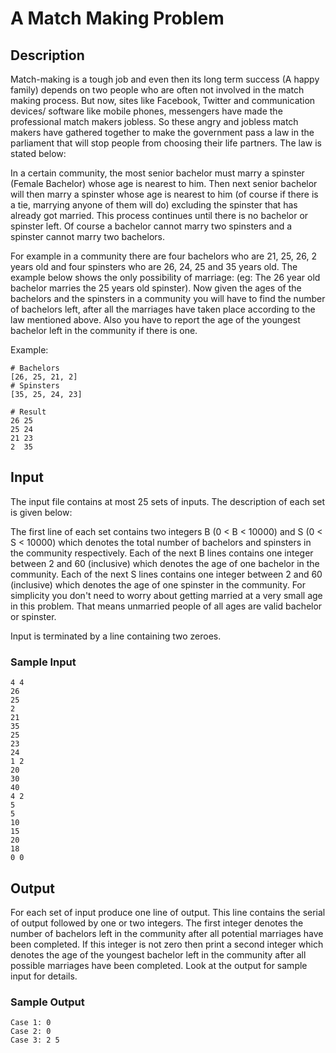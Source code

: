 # A Match Making Problem

## Description

Match-making is a tough job and even then its long term success (A happy
family) depends on two people who are often not involved in the match making
process. But now, sites like Facebook, Twitter and communication devices/
software like mobile phones, messengers have made the professional
match makers jobless. So these angry and jobless match makers have gathered
together to make the government pass a law in the parliament that will stop
people from choosing their life partners. The law is stated below:

In a certain community, the most senior bachelor must marry a spinster (Female
Bachelor) whose age is nearest to him. Then next senior bachelor will then
marry a spinster whose age is nearest to him (of course if there is a tie,
marrying anyone of them will do) excluding the spinster that has already got
married. This process continues until there is no bachelor or spinster left.
Of course a bachelor cannot marry two spinsters and a spinster cannot marry two
bachelors.

For example in a community there are four bachelors who are 21, 25, 26, 2 years
old and four spinsters who are 26, 24, 25 and 35 years old. The example below
shows the only possibility of marriage: (eg: The 26 year old bachelor marries
the 25 years old spinster). Now given the ages of the bachelors and the
spinsters in a community you will have to find the number of bachelors left,
after all the marriages have taken place according to the law mentioned above.
Also you have to report the age of the youngest bachelor left in the community
if there is one.

Example:
```
# Bachelors
[26, 25, 21, 2]
# Spinsters
[35, 25, 24, 23]

# Result
26 25
25 24
21 23
2  35
```


## Input

The input file contains at most 25 sets of inputs. The description of each set
is given below:

The first line of each set contains two integers B (0 < B < 10000) and
S (0 < S < 10000) which denotes the total number of bachelors and spinsters in
the community respectively. Each of the next B lines contains one integer
between 2 and 60 (inclusive) which denotes the age of one bachelor in the
community. Each of the next S lines contains one integer between 2 and 60
(inclusive) which denotes the age of one spinster in the community. For
simplicity you don't need to worry about getting married at a very small age in
this problem. That means unmarried people of all ages are valid bachelor or
spinster.

Input is terminated by a line containing two zeroes.

### Sample Input

```
4 4
26
25
2
21
35
25
23
24
1 2
20
30
40
4 2
5
5
10
15
20
18
0 0
```


## Output

For each set of input produce one line of output. This line contains the serial
of output followed by one or two integers. The first integer denotes the number
of bachelors left in the community after all potential marriages have been
completed. If this integer is not zero then print a second integer which
denotes the age of the youngest bachelor left in the community after all
possible marriages have been completed. Look at the output for sample input for
details.

### Sample Output

```
Case 1: 0
Case 2: 0
Case 3: 2 5
```
